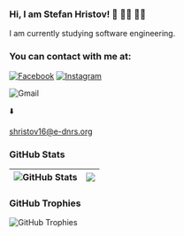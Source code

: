 ### Hi, I am Stefan Hristov! 👋 👨‍🎓 👨‍🎓
I am currently studying software engineering.  

### You can contact with me at:
[![Facebook](https://img.shields.io/badge/-Facebook-00B2FF?style=flat-square&logo=Facebook&logoColor=white)](https://www.facebook.com/stefan.hristov.336/) 
[![Instagram](https://img.shields.io/badge/-Instagram-e4405f?style=flat-square&logo=Instagram&logoColor=white)](https://www.instagram.com/s_hristov_/?hl=en)

![Gmail](https://img.shields.io/badge/Gmail-D14836?style=for-the-badge&logo=gmail&logoColor=white) 

⬇️

shristov16@e-dnrs.org
### GitHub Stats
| <img align="center" src="https://github-readme-stats.vercel.app/api?username=StefanHristov1997&count_private=true&show_icons=true&include_all_commits=true&hide_border=true&hide=contribs" alt="GitHub Stats" /> | <img align="center" src="https://github-readme-stats.vercel.app/api/top-langs/?username=StefanHristov1997&layout=compact&hide_border=true" /> |
| ------------- | ------------- |
### GitHub Trophies
<img align="center" src="https://github-profile-trophy.vercel.app/?username=StefanHristov1997&rank=-C,-B" alt="GitHub Trophies" />
